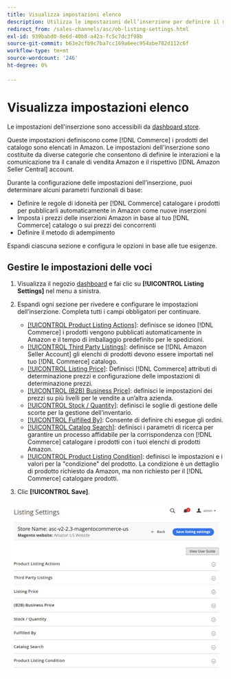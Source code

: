 ```yaml
---
title: Visualizza impostazioni elenco
description: Utilizza le impostazioni dell’inserzione per definire il modo in cui [!DNL Commerce] i prodotti del catalogo sono elencati [!DNL Amazon Marketplace].
redirect_from: /sales-channels/asc/ob-listing-settings.html
exl-id: 939babd0-8e6d-40b8-a42a-fc5c7dc3f98b
source-git-commit: b63e2cfb9c7ba7cc169a6eec954abe782d112c6f
workflow-type: tm+mt
source-wordcount: '246'
ht-degree: 0%

---
```


# Visualizza impostazioni elenco

Le impostazioni dell&#39;inserzione sono accessibili da [dashboard store](./amazon-store-dashboard.md).

Queste impostazioni definiscono come [!DNL Commerce] i prodotti del catalogo sono elencati in Amazon. Le impostazioni dell&#39;inserzione sono costituite da diverse categorie che consentono di definire le interazioni e la comunicazione tra il canale di vendita Amazon e il rispettivo [!DNL Amazon Seller Central] account.

Durante la configurazione delle impostazioni dell’inserzione, puoi determinare alcuni parametri funzionali di base:

- Definire le regole di idoneità per [!DNL Commerce] catalogare i prodotti per pubblicarli automaticamente in Amazon come nuove inserzioni
- Imposta i prezzi delle inserzioni Amazon in base al tuo [!DNL Commerce] catalogo o sui prezzi dei concorrenti
- Definire il metodo di adempimento

Espandi ciascuna sezione e configura le opzioni in base alle tue esigenze.

## Gestire le impostazioni delle voci

1. Visualizza il negozio [dashboard](./amazon-store-dashboard.md) e fai clic su **[!UICONTROL Listing Settings]** nel menu a sinistra.

1. Espandi ogni sezione per rivedere e configurare le impostazioni dell’inserzione. Completa tutti i campi obbligatori per continuare.

   - [[!UICONTROL Product Listing Actions]](./product-listing-actions.md): definisce se idoneo [!DNL Commerce] i prodotti vengono pubblicati automaticamente in Amazon e il tempo di imballaggio predefinito per le spedizioni.
   - [[!UICONTROL Third Party Listings]](./third-party-listing-settings.md): definisce se [!DNL Amazon Seller Account] gli elenchi di prodotti devono essere importati nel tuo [!DNL Commerce] catalogo.
   - [[!UICONTROL Listing Price]](./listing-price.md): Definisci [!DNL Commerce] attributi di determinazione prezzi e configurazione delle impostazioni di determinazione prezzi.
   - [[!UICONTROL (B2B) Business Price]](./business-pricing.md): definisci le impostazioni dei prezzi su più livelli per le vendite a un’altra azienda.
   - [[!UICONTROL Stock / Quantity]](./stock-quantity.md): definisci le soglie di gestione delle scorte per la gestione dell’inventario.
   - [[!UICONTROL Fulfilled By]](./fulfilled-by.md)\: Consente di definire chi esegue gli ordini.
   - [[!UICONTROL Catalog Search]](./catalog-search.md): definisci i parametri di ricerca per garantire un processo affidabile per la corrispondenza con [!DNL Commerce] catalogare i prodotti con i tuoi elenchi di prodotti Amazon.
   - [[!UICONTROL Product Listing Condition]](./product-listing-condition.md): definisci le impostazioni e i valori per la &quot;condizione&quot; del prodotto. La condizione è un dettaglio di prodotto richiesto da Amazon, ma non richiesto per il [!DNL Commerce] catalogare prodotti.

1. Clic **[!UICONTROL Save]**.

![Impostazioni elenco](assets/amazon-listing-settings.png)
